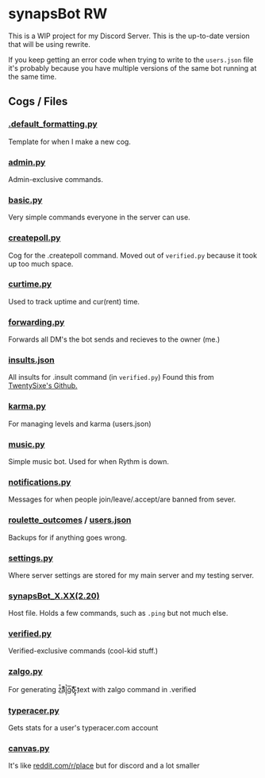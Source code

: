 # synapsBot RW
This is a WIP project for my Discord Server. This is the up-to-date version that will be using rewrite.

If you keep getting an error code when trying to write to the `users.json` file it's probably because you have multiple versions of the same bot running at the same time.


## Cogs / Files 

### [.default_formatting.py](https://github.com/Mehvix/synapsBot/blob/master/.default_formatting.py)

Template for when I make a new cog.


### [admin.py](https://github.com/Mehvix/synapsBot/blob/master/admin.py)

Admin-exclusive commands.


### [basic.py](https://github.com/Mehvix/synapsBot/blob/master/basic.py)

Very simple commands everyone in the server can use.


### [createpoll.py](https://github.com/Mehvix/synapsBot/blob/master/createpoll.py)

Cog for the .createpoll command. Moved out of `verified.py` because it took up too much space.


### [curtime.py](https://github.com/Mehvix/synapsBot/blob/master/curtime.py)

Used to track uptime and cur(rent) time.


### [forwarding.py](https://github.com/Mehvix/synapsBot/blob/master/forwarding.py)

Forwards all DM's the bot sends and recieves to the owner (me.)


### [insults.json](https://github.com/Mehvix/synapsBot/blob/master/insults.json)

All insults for .insult command (in `verified.py`)
Found this from [TwentySixe's Github.](https://github.com/Twentysix26/26-Cogs/blob/master/insult/data/insults.json)


### [karma.py](https://github.com/Mehvix/synapsBot/blob/master/karma.py)

For managing levels and karma (users.json)


### [music.py](https://github.com/Mehvix/synapsBot/blob/master/music.py)

Simple music bot. Used for when Rythm is down.


### [notifications.py](https://github.com/Mehvix/synapsBot/blob/master/notifications.py)

Messages for when people join/leave/.accept/are banned from sever.


### [roulette_outcomes](https://github.com/Mehvix/synapsBot/blob/master/roulette_outcomes.json) / [users.json](https://github.com/Mehvix/synapsBot/blob/master/users.json)

Backups for if anything goes wrong.


### [settings.py](https://github.com/Mehvix/synapsBot/blob/master/settings.py)

Where server settings are stored for my main server and my testing server.

### [synapsBot_X.XX(2.20)](https://github.com/Mehvix/synapsBot/blob/master/synapsBot_2.20.py)

Host file. Holds a few commands, such as `.ping`  but not much else.

### [verified.py](https://github.com/Mehvix/synapsBot/blob/master/verified.py)

Verified-exclusive commands (cool-kid stuff.)

### [zalgo.py](https://github.com/Mehvix/synapsBot/blob/master/zalgo.py)

For generating z͗̎͟aͫͯ́l͍̩̔ġ͘͞o͌ͬ̏҉̴̡̧ text with zalgo command in .verified

### [typeracer.py](https://github.com/Mehvix/synapsBot/blob/master/typeracer.py)

Gets stats for a user's typeracer.com account

### [canvas.py](https://github.com/Mehvix/synapsBot/blob/master/canvas.py)

It's like [reddit.com/r/place](https://www.reddit.com/r/place/) but for discord and a lot smaller
